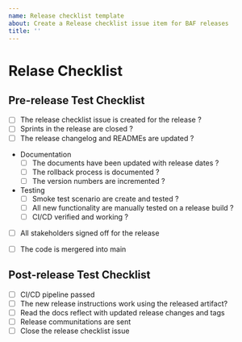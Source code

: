 ```yaml
---
name: Release checklist template
about: Create a Release checklist issue item for BAF releases
title: ''
---
```

# Relase Checklist

## Pre-release Test Checklist
- [ ] The release checklist issue is created for the release ?
- [ ] Sprints in the release are closed ?
- [ ] The release changelog and READMEs are updated ?
* Documentation
    - [ ] The documents have been updated with release dates ?
    - [ ] The rollback process is documented ?
    - [ ] The version numbers are incremented ?
* Testing
    - [ ] Smoke test scenario are create and tested ?
    - [ ] All new functionality are manually tested on a release build ?
    - [ ] CI/CD verified and working ?
- [ ] All stakeholders signed off for the release
- [ ] The code is mergered into main


## Post-release Test Checklist
- [ ] CI/CD pipeline passed
- [ ] The new release instructions work using the released artifact?
- [ ] Read the docs reflect with updated release changes and tags
- [ ] Release communitations are sent
- [ ] Close the release checklist issue
